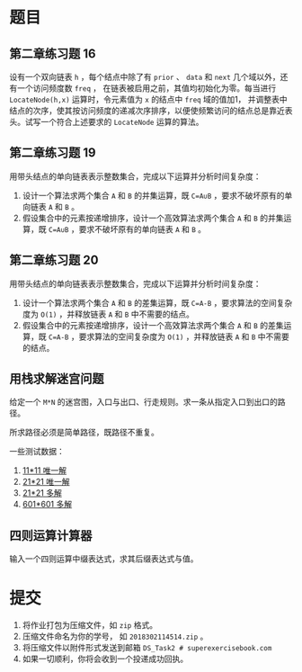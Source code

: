 # 题目

## 第二章练习题 16
设有一个双向链表 ```h``` ，每个结点中除了有 ```prior``` 、 ```data``` 和 ```next``` 几个域以外，还有一个访问频度数 ```freq``` ，
在链表被启用之前，其值均初始化为零。每当进行 ```LocateNode(h,x)``` 运算时，令元素值为 ```x``` 的结点中 ```freq``` 域的值加1，
并调整表中结点的次序，使其按访问频度的递减次序排序，以便使频繁访问的结点总是靠近表头。试写一个符合上述要求的 ```LocateNode``` 运算的算法。

## 第二章练习题 19
用带头结点的单向链表表示整数集合，完成以下运算并分析时间复杂度：
1. 设计一个算法求两个集合 ```A``` 和 ```B``` 的并集运算，既 ```C=A∪B``` ，要求不破坏原有的单向链表 ```A``` 和 ```B``` 。
2. 假设集合中的元素按递增排序，设计一个高效算法求两个集合 ```A``` 和 ```B``` 的并集运算，既 ```C=A∪B``` ，要求不破坏原有的单向链表 ```A``` 和 ```B``` 。

## 第二章练习题 20
用带头结点的单向链表表示整数集合，完成以下运算并分析时间复杂度：
1. 设计一个算法求两个集合 ```A``` 和 ```B``` 的差集运算，既 ```C=A-B``` ，要求算法的空间复杂度为 ```O(1)``` ，并释放链表 ```A``` 和 ```B``` 中不需要的结点。
2. 假设集合中的元素按递增排序，设计一个高效算法求两个集合 ```A``` 和 ```B``` 的差集运算，既 ```C=A-B``` ，要求算法的空间复杂度为 ```O(1)``` ，并释放链表 ```A``` 和 ```B``` 中不需要的结点。

## 用栈求解迷宫问题
给定一个 ```M*N``` 的迷宫图，入口与出口、行走规则。求一条从指定入口到出口的路径。

所求路径必须是简单路径，既路径不重复。

一些测试数据：
1. [11*11 唯一解](test/maze_11x11.txt)
1. [21*21 唯一解](test/maze_21x21.txt)
1. [21*21 多解](test/maze_21x21_1.txt)
2. [601*601 多解](test/maze_601x601.txt)

## 四则运算计算器
输入一个四则运算中缀表达式，求其后缀表达式与值。

# 提交
1. 将作业打包为压缩文件，如 ```zip``` 格式。
2. 压缩文件命名为你的学号， 如 ```2018302114514.zip``` 。
3. 将压缩文件以附件形式发送到邮箱 ```DS_Task2 # superexercisebook.com```
4. 如果一切顺利，你将会收到一个投递成功回执。